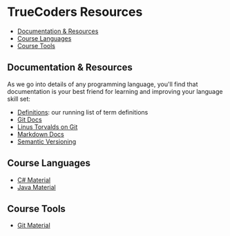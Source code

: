 # TrueCoders Resources

* [Documentation & Resources](#documentation-resources)
* [Course Languages](#course-languages)
* [Course Tools](#course-tools)

## Documentation & Resources

As we go into details of any programming language, you'll find that documentation is your best friend for learning and improving your language skill set:

* [Definitions](definitions.md): our running list of term definitions
* [Git Docs](https://git-scm.com/doc)
* [Linus Torvalds on Git](https://youtu.be/4XpnKHJAok8)
* [Markdown Docs](https://daringfireball.net/projects/markdown/syntax/)
* [Semantic Versioning](http://semver.org)

## Course Languages

* [C# Material](cs)
* [Java Material](java)

## Course Tools

* [Git Material](git)
